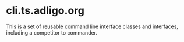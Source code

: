 # cli.ts.adligo.org
This is a set of reusable command line interface classes and interfaces, including a competitor to commander.
